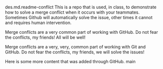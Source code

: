 des.md.readme-conflict
This is a repo that is used, in class, to demonstrate how to solve a merge conflict when it occurs with your teammates. Sometimes Github will automatically solve the issue, other times it cannot and requires human intervention.

Merge conflicts are a very common part of working with GitHub. Do not fear the conflicts, my friends! All will be well!

Merge conflicts are a very, very, common part of working with Git and GitHub. Do not fear the conflicts, my friends, we will solve the issues!

Here is some more content that was added through GitHub.
main
